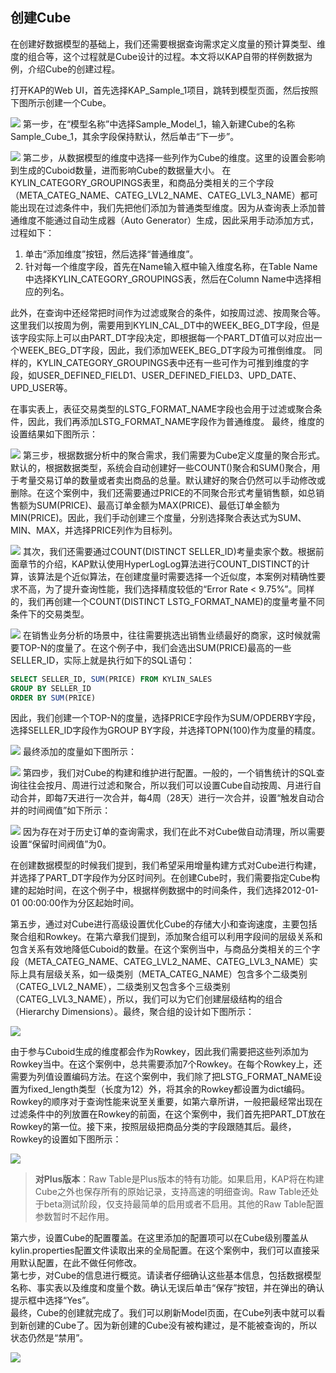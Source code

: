 ## 创建Cube

在创建好数据模型的基础上，我们还需要根据查询需求定义度量的预计算类型、维度的组合等，这个过程就是Cube设计的过程。本文将以KAP自带的样例数据为例，介绍Cube的创建过程。


打开KAP的Web UI，首先选择KAP\_Sample\_1项目，跳转到模型页面，然后按照下图所示创建一个Cube。

![](images/createcube_1.png)
第一步，在“模型名称”中选择Sample\_Model\_1，输入新建Cube的名称Sample\_Cube\_1，其余字段保持默认，然后单击“下一步”。

![](images/createcube_2.png)
第二步，从数据模型的维度中选择一些列作为Cube的维度。这里的设置会影响到生成的Cuboid数量，进而影响Cube的数据量大小。
在KYLIN\_CATEGORY\_GROUPINGS表里，和商品分类相关的三个字段（META\_CATEG\_NAME、CATEG\_LVL2\_NAME、CATEG\_LVL3\_NAME）都可能出现在过滤条件中，我们先把他们添加为普通类型维度。因为从查询表上添加普通维度不能通过自动生成器（Auto Generator）生成，因此采用手动添加方式，过程如下：

1. 单击“添加维度”按钮，然后选择“普通维度”。
2. 针对每一个维度字段，首先在Name输入框中输入维度名称，在Table Name中选择KYLIN_CATEGORY_GROUPINGS表，然后在Column Name中选择相应的列名。

此外，在查询中还经常把时间作为过滤或聚合的条件，如按周过滤、按周聚合等。这里我们以按周为例，需要用到KYLIN_CAL_DT中的WEEK_BEG_DT字段，但是该字段实际上可以由PART_DT字段决定，即根据每一个PART_DT值可以对应出一个WEEK_BEG_DT字段，因此，我们添加WEEK_BEG_DT字段为可推倒维度。
同样的，KYLIN_CATEGORY_GROUPINGS表中还有一些可作为可推到维度的字段，如USER_DEFINED_FIELD1、USER_DEFINED_FIELD3、UPD_DATE、UPD_USER等。

在事实表上，表征交易类型的LSTG_FORMAT_NAME字段也会用于过滤或聚合条件，因此，我们再添加LSTG_FORMAT_NAME字段作为普通维度。
最终，维度的设置结果如下图所示：

![](images/createcube_3.png)
第三步，根据数据分析中的聚合需求，我们需要为Cube定义度量的聚合形式。默认的，根据数据类型，系统会自动创建好一些COUNT()聚合和SUM()聚合，用于考量交易订单的数量或者卖出商品的总量。默认建好的聚合仍然可以手动修改或删除。在这个案例中，我们还需要通过PRICE的不同聚合形式考量销售额，如总销售额为SUM(PRICE)、最高订单金额为MAX(PRICE)、最低订单金额为MIN(PRICE)。因此，我们手动创建三个度量，分别选择聚合表达式为SUM、MIN、MAX，并选择PRICE列作为目标列。

![](images/createcube_4.png)
其次，我们还需要通过COUNT(DISTINCT SELLER_ID)考量卖家个数。根据前面章节的介绍，KAP默认使用HyperLogLog算法进行COUNT_DISTINCT的计算，该算法是个近似算法，在创建度量时需要选择一个近似度，本案例对精确性要求不高，为了提升查询性能，我们选择精度较低的“Error Rate < 9.75%”。同样的，我们再创建一个COUNT(DISTINCT LSTG_FORMAT_NAME)的度量考量不同条件下的交易类型。

![](images/createcube_5.png)
在销售业务分析的场景中，往往需要挑选出销售业绩最好的商家，这时候就需要TOP-N的度量了。在这个例子中，我们会选出SUM(PRICE)最高的一些SELLER_ID，实际上就是执行如下的SQL语句：

```sql
SELECT SELLER_ID, SUM(PRICE) FROM KYLIN_SALES 
GROUP BY SELLER_ID 
ORDER BY SUM(PRICE)
```
因此，我们创建一个TOP-N的度量，选择PRICE字段作为SUM/OPDERBY字段，选择SELLER_ID字段作为GROUP BY字段，并选择TOPN(100)作为度量的精度。

![](images/createcube_6.png)
最终添加的度量如下图所示：

![](images/createcube_7.png)
第四步，我们对Cube的构建和维护进行配置。一般的，一个销售统计的SQL查询往往会按月、周进行过滤和聚合，所以我们可以设置Cube自动按周、月进行自动合并，即每7天进行一次合并，每4周（28天）进行一次合并，设置“触发自动合并的时间阀值”如下所示：

![](images/createcube_8.png)
因为存在对于历史订单的查询需求，我们在此不对Cube做自动清理，所以需要设置“保留时间阀值”为0。

在创建数据模型的时候我们提到，我们希望采用增量构建方式对Cube进行构建，并选择了PART_DT字段作为分区时间列。在创建Cube时，我们需要指定Cube构建的起始时间，在这个例子中，根据样例数据中的时间条件，我们选择2012-01-01 00:00:00作为分区起始时间。


第五步，通过对Cube进行高级设置优化Cube的存储大小和查询速度，主要包括聚合组和Rowkey。在第六章我们提到，添加聚合组可以利用字段间的层级关系和包含关系有效地降低Cuboid的数量。在这个案例当中，与商品分类相关的三个字段（META_CATEG_NAME、CATEG_LVL2_NAME、CATEG_LVL3_NAME）实际上具有层级关系，如一级类别（META_CATEG_NAME）包含多个二级类别（CATEG_LVL2_NAME），二级类别又包含多个三级类别（CATEG_LVL3_NAME），所以，我们可以为它们创建层级结构的组合（Hierarchy Dimensions）。最终，聚合组的设计如下图所示：

![](images/createcube_9.png)

由于参与Cuboid生成的维度都会作为Rowkey，因此我们需要把这些列添加为Rowkey当中。在这个案例中，总共需要添加7个Rowkey。在每个Rowkey上，还需要为列值设置编码方法。在这个案例中，我们除了把LSTG_FORMAT_NAME设置为fixed_length类型（长度为12）外，将其余的Rowkey都设置为dict编码。 
Rowkey的顺序对于查询性能来说至关重要，如第六章所讲，一般把最经常出现在过滤条件中的列放置在Rowkey的前面，在这个案例中，我们首先把PART_DT放在Rowkey的第一位。接下来，按照层级把商品分类的字段跟随其后。最终，Rowkey的设置如下图所示：

![](images/createcube_10.png)


> **对Plus版本**：Raw Table是Plus版本的特有功能。如果启用，KAP将在构建Cube之外也保存所有的原始记录，支持高速的明细查询。Raw Table还处于beta测试阶段，仅支持最简单的启用或者不启用。其他的Raw Table配置参数暂时不起作用。

第六步，设置Cube的配置覆盖。在这里添加的配置项可以在Cube级别覆盖从kylin.properties配置文件读取出来的全局配置。在这个案例中，我们可以直接采用默认配置，在此不做任何修改。
​	
第七步，对Cube的信息进行概览。请读者仔细确认这些基本信息，包括数据模型名称、事实表以及维度和度量个数。确认无误后单击“保存”按钮，并在弹出的确认提示框中选择“Yes”。
​	
最终，Cube的创建就完成了。我们可以刷新Model页面，在Cube列表中就可以看到新创建的Cube了。因为新创建的Cube没有被构建过，是不能被查询的，所以状态仍然是“禁用”。

![](images/createcube_11.png)
